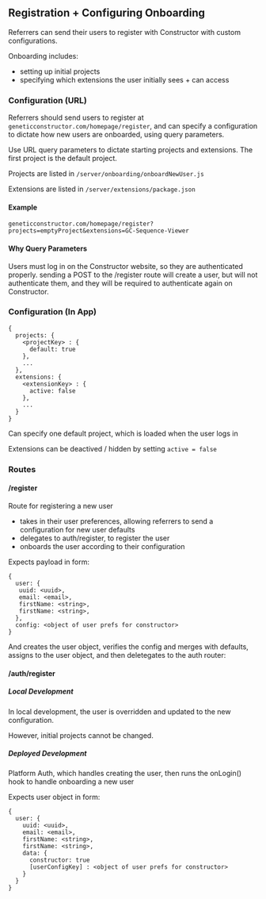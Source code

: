 ## Registration + Configuring Onboarding

Referrers can send their users to register with Constructor with custom configurations.

Onboarding includes:

- setting up initial projects
- specifying which extensions the user initially sees + can access

### Configuration (URL)

Referrers should send users to register at `geneticconstructor.com/homepage/register`, and can specify a configuration to dictate how new users are onboarded, using query parameters.

Use URL query parameters to dictate starting projects and extensions. The first project is the default project.

Projects are listed in `/server/onboarding/onboardNewUser.js`

Extensions are listed in `/server/extensions/package.json`

#### Example

```
geneticconstructor.com/homepage/register?projects=emptyProject&extensions=GC-Sequence-Viewer
```

#### Why Query Parameters

Users must log in on the Constructor website, so they are authenticated properly. sending a POST to the /register route will create a user, but will not authenticate them, and they will be required to authenticate again on Constructor.

### Configuration (In App)

```
{
  projects: {
    <projectKey> : {
      default: true
    },
    ...
  },
  extensions: {
    <extensionKey> : {
      active: false
    },
    ...
  }
}
```

Can specify one default project, which is loaded when the user logs in

Extensions can be deactived / hidden by setting `active = false`

### Routes

#### /register

Route for registering a new user

 - takes in their user preferences, allowing referrers to send a configuration for new user defaults
 - delegates to auth/register, to register the user
 - onboards the user according to their configuration

Expects payload in form:

```
{
  user: {
   uuid: <uuid>,
   email: <email>,
   firstName: <string>,
   firstName: <string>,
  },
  config: <object of user prefs for constructor>
}
```

And creates the user object, verifies the config and merges with defaults, assigns to the user object, and then deletegates to the auth router:

#### /auth/register

##### Local Development

In local development, the user is overridden and updated to the new configuration.

However, initial projects cannot be changed.

##### Deployed Development

Platform Auth, which handles creating the user, then runs the onLogin() hook to handle onboarding a new user

Expects user object in form:

```
{
  user: {
    uuid: <uuid>,
    email: <email>,
    firstName: <string>,
    firstName: <string>,
    data: {
      constructor: true
      [userConfigKey] : <object of user prefs for constructor>
    }
  }
}
```